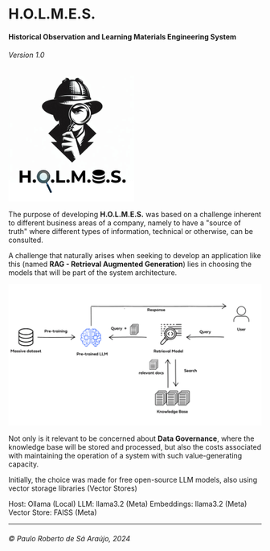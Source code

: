 # H.O.L.M.E.S.
#### **H**istorical **O**bservation and **L**earning **M**aterials **E**ngineering **S**ystem
###### Version 1.0


![holmes logo](docs/logo%20holmes%20250x250.png)

The purpose of developing **H.O.L.M.E.S.** was based on a challenge inherent to  different business areas of a company, namely to have a "source of truth" where different types of information, technical or otherwise, can be consulted.

A challenge that naturally arises when seeking to develop an application like this (named **RAG - Retrieval Augmented Generation**) lies in choosing the models that will be part of the system architecture.

![rag arch](docs/rag_architecture.png)

Not only is it relevant to be concerned about **Data Governance**, where the knowledge base will be stored and processed, but also the costs associated with maintaining the operation of a system with such value-generating capacity.

Initially, the choice was made for free open-source LLM models, also using vector storage libraries (Vector Stores)

Host: Ollama (Local)
LLM: llama3.2 (Meta)
Embeddings: llama3.2 (Meta)
Vector Store: FAISS (Meta)



---
###### *© Paulo Roberto de Sá Araújo, 2024*